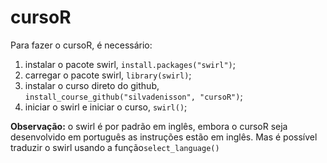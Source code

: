 # cursoR

Para fazer o cursoR, é necessário:

1. instalar o pacote swirl, ```install.packages("swirl")```;
2. carregar o pacote swirl, ```library(swirl)```;
3. instalar o curso direto do github, ```install_course_github("silvadenisson", "cursoR")```;
4. iniciar o swirl e iniciar o curso,  ```swirl()```;

**Observação:**
o swirl é por padrão em inglês, embora o cursoR seja desenvolvido em português as instruções estão em inglês. Mas é possível traduzir o swirl usando a função```select_language()```
